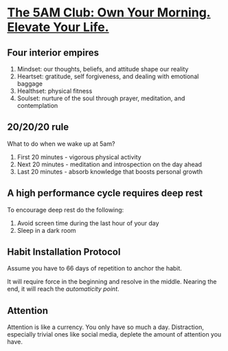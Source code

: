 # [The 5AM Club: Own Your Morning. Elevate Your Life.](https://www.amazon.com/AM-Club-Morning-Elevate-Life/dp/1443456624/)


## Four interior empires
1. Mindset: our thoughts, beliefs, and attitude shape our reality
2. Heartset: gratitude, self forgiveness, and dealing with emotional baggage
3. Healthset: physical fitness 
4. Soulset: nurture of the soul through prayer, meditation, and contemplation


## 20/20/20 rule
What to do when we wake up at 5am?

1. First 20 minutes - vigorous physical activity
2. Next 20 minutes - meditation and introspection on the day ahead
3. Last 20 minutes - absorb knowledge that boosts personal growth


## A high performance cycle requires deep rest

To encourage deep rest do the following: 
1. Avoid screen time during the last hour of your day
2. Sleep in a dark room


## Habit Installation Protocol

Assume you have to 66 days of repetition to anchor the habit.

It will require force in the beginning and resolve in the middle.  Nearing the end, it will reach the *automaticity point*.


## Attention

Attention is like a currency.  You only have so much a day.  Distraction, especially trivial ones like social media, deplete the amount of attention you have.  
